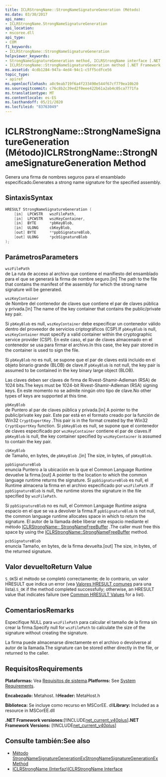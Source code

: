 ```yaml
---
title: ICLRStrongName::StrongNameSignatureGeneration (Método)
ms.date: 03/30/2017
api_name:
- ICLRStrongName.StrongNameSignatureGeneration
api_location:
- mscoree.dll
api_type:
- COM
f1_keywords:
- ICLRStrongName::StrongNameSignatureGeneration
helpviewer_keywords:
- StrongNameSignatureGeneration method, ICLRStrongName interface [.NET Framework hosting]
- ICLRStrongName::StrongNameSignatureGeneration method [.NET Framework hosting]
ms.assetid: 4cdb1284-947a-4ed4-94c1-c5ff5cdfce56
topic_type:
- apiref
ms.openlocfilehash: a8c9eab719f6a4f233490e544f67cf779ea10b20
ms.sourcegitcommit: c76c8b2c39ed2f0eee422b61a2ab4c05ca7771fa
ms.translationtype: MT
ms.contentlocale: es-ES
ms.lasthandoff: 05/21/2020
ms.locfileid: "83763049"
---
```

# <a name="iclrstrongnamestrongnamesignaturegeneration-method"></a><span data-ttu-id="fbb4b-102">ICLRStrongName::StrongNameSignatureGeneration (Método)</span><span class="sxs-lookup"><span data-stu-id="fbb4b-102">ICLRStrongName::StrongNameSignatureGeneration Method</span></span>
<span data-ttu-id="fbb4b-103">Genera una firma de nombres seguros para el ensamblado especificado.</span><span class="sxs-lookup"><span data-stu-id="fbb4b-103">Generates a strong name signature for the specified assembly.</span></span>  
  
## <a name="syntax"></a><span data-ttu-id="fbb4b-104">Sintaxis</span><span class="sxs-lookup"><span data-stu-id="fbb4b-104">Syntax</span></span>  
  
```cpp  
HRESULT StrongNameSignatureGeneration (
    [in]  LPCWSTR   wszFilePath,  
    [in]  LPCWSTR   wszKeyContainer,  
    [in]  BYTE      *pbKeyBlob,  
    [in]  ULONG     cbKeyBlob,  
    [out] BYTE      **ppbSignatureBlob,  
    [out] ULONG     *pcbSignatureBlob  
);  
```  
  
## <a name="parameters"></a><span data-ttu-id="fbb4b-105">Parámetros</span><span class="sxs-lookup"><span data-stu-id="fbb4b-105">Parameters</span></span>  
 `wszFilePath`  
 <span data-ttu-id="fbb4b-106">de La ruta de acceso al archivo que contiene el manifiesto del ensamblado para el que se generará la firma de nombre seguro.</span><span class="sxs-lookup"><span data-stu-id="fbb4b-106">[in] The path to the file that contains the manifest of the assembly for which the strong name signature will be generated.</span></span>  
  
 `wszKeyContainer`  
 <span data-ttu-id="fbb4b-107">de Nombre del contenedor de claves que contiene el par de claves pública y privada.</span><span class="sxs-lookup"><span data-stu-id="fbb4b-107">[in] The name of the key container that contains the public/private key pair.</span></span>  
  
 <span data-ttu-id="fbb4b-108">Si `pbKeyBlob` es null, `wszKeyContainer` debe especificar un contenedor válido dentro del proveedor de servicios criptográficos (CSP).</span><span class="sxs-lookup"><span data-stu-id="fbb4b-108">If `pbKeyBlob` is null, `wszKeyContainer` must specify a valid container within the cryptographic service provider (CSP).</span></span> <span data-ttu-id="fbb4b-109">En este caso, el par de claves almacenado en el contenedor se usa para firmar el archivo.</span><span class="sxs-lookup"><span data-stu-id="fbb4b-109">In this case, the key pair stored in the container is used to sign the file.</span></span>  
  
 <span data-ttu-id="fbb4b-110">Si `pbKeyBlob` no es null, se supone que el par de claves está incluido en el objeto binario grande (BLOB) de clave.</span><span class="sxs-lookup"><span data-stu-id="fbb4b-110">If `pbKeyBlob` is not null, the key pair is assumed to be contained in the key binary large object (BLOB).</span></span>  
  
 <span data-ttu-id="fbb4b-111">Las claves deben ser claves de firma de Rivest-Shamir-Adleman (RSA) de 1024 bits.</span><span class="sxs-lookup"><span data-stu-id="fbb4b-111">The keys must be 1024-bit Rivest-Shamir-Adleman (RSA) signing keys.</span></span> <span data-ttu-id="fbb4b-112">En este momento no se admite ningún otro tipo de clave.</span><span class="sxs-lookup"><span data-stu-id="fbb4b-112">No other types of keys are supported at this time.</span></span>  
  
 `pbKeyBlob`  
 <span data-ttu-id="fbb4b-113">de Puntero al par de claves pública y privada.</span><span class="sxs-lookup"><span data-stu-id="fbb4b-113">[in] A pointer to the public/private key pair.</span></span> <span data-ttu-id="fbb4b-114">Este par está en el formato creado por la función de Win32 `CryptExportKey` .</span><span class="sxs-lookup"><span data-stu-id="fbb4b-114">This pair is in the format created by the Win32 `CryptExportKey` function.</span></span> <span data-ttu-id="fbb4b-115">Si `pbKeyBlob` es null, se supone que el contenedor de claves especificado por `wszKeyContainer` contiene el par de claves.</span><span class="sxs-lookup"><span data-stu-id="fbb4b-115">If `pbKeyBlob` is null, the key container specified by `wszKeyContainer` is assumed to contain the key pair.</span></span>  
  
 `cbKeyBlob`  
 <span data-ttu-id="fbb4b-116">de Tamaño, en bytes, de `pbKeyBlob` .</span><span class="sxs-lookup"><span data-stu-id="fbb4b-116">[in] The size, in bytes, of `pbKeyBlob`.</span></span>  
  
 `ppbSignatureBlob`  
 <span data-ttu-id="fbb4b-117">enuncia Puntero a la ubicación en la que el Common Language Runtime devuelve la firma.</span><span class="sxs-lookup"><span data-stu-id="fbb4b-117">[out] A pointer to the location to which the common language runtime returns the signature.</span></span> <span data-ttu-id="fbb4b-118">Si `ppbSignatureBlob` es null, el Runtime almacena la firma en el archivo especificado por `wszFilePath` .</span><span class="sxs-lookup"><span data-stu-id="fbb4b-118">If `ppbSignatureBlob` is null, the runtime stores the signature in the file specified by `wszFilePath`.</span></span>  
  
 <span data-ttu-id="fbb4b-119">Si `ppbSignatureBlob` no es null, el Common Language Runtime asigna espacio en el que se va a devolver la firma.</span><span class="sxs-lookup"><span data-stu-id="fbb4b-119">If `ppbSignatureBlob` is not null, the common language runtime allocates space in which to return the signature.</span></span> <span data-ttu-id="fbb4b-120">El autor de la llamada debe liberar este espacio mediante el método [ICLRStrongName:: StrongNameFreeBuffer](iclrstrongname-strongnamefreebuffer-method.md) .</span><span class="sxs-lookup"><span data-stu-id="fbb4b-120">The caller must free this space by using the [ICLRStrongName::StrongNameFreeBuffer](iclrstrongname-strongnamefreebuffer-method.md) method.</span></span>  
  
 `pcbSignatureBlob`  
 <span data-ttu-id="fbb4b-121">enuncia Tamaño, en bytes, de la firma devuelta.</span><span class="sxs-lookup"><span data-stu-id="fbb4b-121">[out] The size, in bytes, of the returned signature.</span></span>  
  
## <a name="return-value"></a><span data-ttu-id="fbb4b-122">Valor devuelto</span><span class="sxs-lookup"><span data-stu-id="fbb4b-122">Return Value</span></span>  
 <span data-ttu-id="fbb4b-123">`S_OK`Si el método se completó correctamente; de lo contrario, un valor HRESULT que indica un error (vea [Valores HRESULT comunes](/windows/win32/seccrypto/common-hresult-values) para una lista).</span><span class="sxs-lookup"><span data-stu-id="fbb4b-123">`S_OK` if the method completed successfully; otherwise, an HRESULT value that indicates failure (see [Common HRESULT Values](/windows/win32/seccrypto/common-hresult-values) for a list).</span></span>  
  
## <a name="remarks"></a><span data-ttu-id="fbb4b-124">Comentarios</span><span class="sxs-lookup"><span data-stu-id="fbb4b-124">Remarks</span></span>  
 <span data-ttu-id="fbb4b-125">Especifique NULL para `wszFilePath` para calcular el tamaño de la firma sin crear la firma.</span><span class="sxs-lookup"><span data-stu-id="fbb4b-125">Specify null for `wszFilePath` to calculate the size of the signature without creating the signature.</span></span>  
  
 <span data-ttu-id="fbb4b-126">La firma puede almacenarse directamente en el archivo o devolverse al autor de la llamada.</span><span class="sxs-lookup"><span data-stu-id="fbb4b-126">The signature can be stored either directly in the file, or returned to the caller.</span></span>  
  
## <a name="requirements"></a><span data-ttu-id="fbb4b-127">Requisitos</span><span class="sxs-lookup"><span data-stu-id="fbb4b-127">Requirements</span></span>  
 <span data-ttu-id="fbb4b-128">**Plataformas:** Vea [Requisitos de sistema](../../get-started/system-requirements.md).</span><span class="sxs-lookup"><span data-stu-id="fbb4b-128">**Platforms:** See [System Requirements](../../get-started/system-requirements.md).</span></span>  
  
 <span data-ttu-id="fbb4b-129">**Encabezado:** Metahost. h</span><span class="sxs-lookup"><span data-stu-id="fbb4b-129">**Header:** MetaHost.h</span></span>  
  
 <span data-ttu-id="fbb4b-130">**Biblioteca:** Se incluye como recurso en MSCorEE. dll</span><span class="sxs-lookup"><span data-stu-id="fbb4b-130">**Library:** Included as a resource in MSCorEE.dll</span></span>  
  
 <span data-ttu-id="fbb4b-131">**.NET Framework versiones:**[!INCLUDE[net_current_v40plus](../../../../includes/net-current-v40plus-md.md)]</span><span class="sxs-lookup"><span data-stu-id="fbb4b-131">**.NET Framework Versions:** [!INCLUDE[net_current_v40plus](../../../../includes/net-current-v40plus-md.md)]</span></span>  
  
## <a name="see-also"></a><span data-ttu-id="fbb4b-132">Consulte también:</span><span class="sxs-lookup"><span data-stu-id="fbb4b-132">See also</span></span>

- [<span data-ttu-id="fbb4b-133">Método StrongNameSignatureGenerationEx</span><span class="sxs-lookup"><span data-stu-id="fbb4b-133">StrongNameSignatureGenerationEx Method</span></span>](iclrstrongname-strongnamesignaturegenerationex-method.md)
- [<span data-ttu-id="fbb4b-134">ICLRStrongName (Interfaz)</span><span class="sxs-lookup"><span data-stu-id="fbb4b-134">ICLRStrongName Interface</span></span>](iclrstrongname-interface.md)
